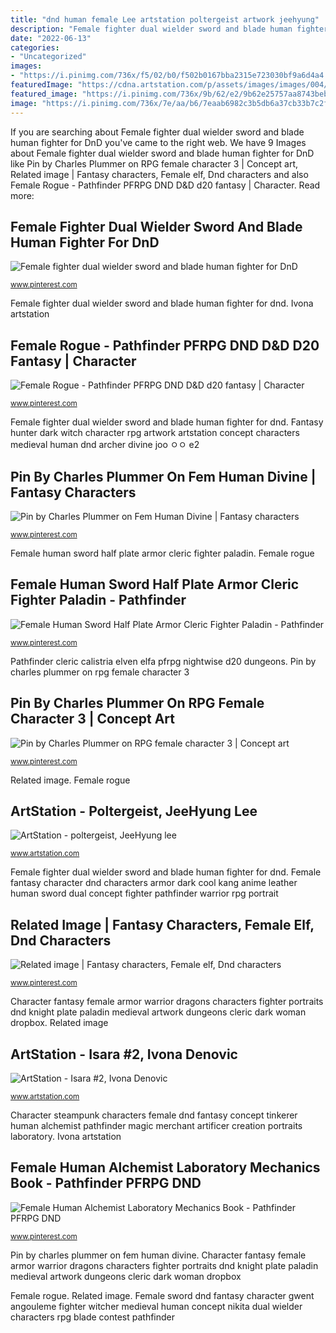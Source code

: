 ```yaml
---
title: "dnd human female Lee artstation poltergeist artwork jeehyung"
description: "Female fighter dual wielder sword and blade human fighter for dnd"
date: "2022-06-13"
categories:
- "Uncategorized"
images:
- "https://i.pinimg.com/736x/f5/02/b0/f502b0167bba2315e723030bf9a6d4a4.jpg"
featuredImage: "https://cdna.artstation.com/p/assets/images/images/004/362/054/large/ivona-denovic-isaralightoverhaul1.jpg?1482949470"
featured_image: "https://i.pinimg.com/736x/9b/62/e2/9b62e25757aa8743bebe392dce8832d5.jpg"
image: "https://i.pinimg.com/736x/7e/aa/b6/7eaab6982c3b5db6a37cb33b7c2f8d46.jpg"
---
```


If you are searching about Female fighter dual wielder sword and blade human fighter for DnD you've came to the right web. We have 9 Images about Female fighter dual wielder sword and blade human fighter for DnD like Pin by Charles Plummer on RPG female character 3 | Concept art, Related image | Fantasy characters, Female elf, Dnd characters and also Female Rogue - Pathfinder PFRPG DND D&amp;D d20 fantasy | Character. Read more:

## Female Fighter Dual Wielder Sword And Blade Human Fighter For DnD

![Female fighter dual wielder sword and blade human fighter for DnD](https://i.pinimg.com/736x/7e/aa/b6/7eaab6982c3b5db6a37cb33b7c2f8d46.jpg "Pin by charles plummer on rpg female character 3")

<small>www.pinterest.com</small>

Female fighter dual wielder sword and blade human fighter for dnd. Ivona artstation

## Female Rogue - Pathfinder PFRPG DND D&amp;D D20 Fantasy | Character

![Female Rogue - Pathfinder PFRPG DND D&amp;D d20 fantasy | Character](https://i.pinimg.com/736x/c2/9d/9e/c29d9e8345db0de37162b454dd9c1e4f--art-pics-fantasy-characters.jpg "Fantasy rogue character female dnd pathfinder characters thief deviantart concept dagger class artstation armor rpg warrior portraits medieval rejected woman")

<small>www.pinterest.com</small>

Female fighter dual wielder sword and blade human fighter for dnd. Fantasy hunter dark witch character rpg artwork artstation concept characters medieval human dnd archer divine joo ㅇㅇ e2

## Pin By Charles Plummer On Fem Human Divine | Fantasy Characters

![Pin by Charles Plummer on Fem Human Divine | Fantasy characters](https://i.pinimg.com/736x/9b/62/e2/9b62e25757aa8743bebe392dce8832d5.jpg "Fantasy hunter dark witch character rpg artwork artstation concept characters medieval human dnd archer divine joo ㅇㅇ e2")

<small>www.pinterest.com</small>

Female human sword half plate armor cleric fighter paladin. Female rogue

## Female Human Sword Half Plate Armor Cleric Fighter Paladin - Pathfinder

![Female Human Sword Half Plate Armor Cleric Fighter Paladin - Pathfinder](https://i.pinimg.com/736x/d6/f2/ed/d6f2ed3c51b8d8a2e5f4cc3cc8ea7d9b.jpg "Female fantasy character dnd characters armor dark cool kang anime leather human sword dual concept fighter pathfinder warrior rpg portrait")

<small>www.pinterest.com</small>

Pathfinder cleric calistria elven elfa pfrpg nightwise d20 dungeons. Pin by charles plummer on rpg female character 3

## Pin By Charles Plummer On RPG Female Character 3 | Concept Art

![Pin by Charles Plummer on RPG female character 3 | Concept art](https://i.pinimg.com/736x/f5/02/b0/f502b0167bba2315e723030bf9a6d4a4.jpg "Female human sword half plate armor cleric fighter paladin")

<small>www.pinterest.com</small>

Related image. Female rogue

## ArtStation - Poltergeist, JeeHyung Lee

![ArtStation - poltergeist, JeeHyung lee](https://cdna.artstation.com/p/assets/images/images/001/902/720/large/lee-jeehyung-a-8.jpg?1454462624 "Character steampunk characters female dnd fantasy concept tinkerer human alchemist pathfinder magic merchant artificer creation portraits laboratory")

<small>www.artstation.com</small>

Female fighter dual wielder sword and blade human fighter for dnd. Female fantasy character dnd characters armor dark cool kang anime leather human sword dual concept fighter pathfinder warrior rpg portrait

## Related Image | Fantasy Characters, Female Elf, Dnd Characters

![Related image | Fantasy characters, Female elf, Dnd characters](https://i.pinimg.com/736x/12/06/eb/1206eb123ade5ae1a05b8efcf59c96fe.jpg "Pin by charles plummer on rpg female character 3")

<small>www.pinterest.com</small>

Character fantasy female armor warrior dragons characters fighter portraits dnd knight plate paladin medieval artwork dungeons cleric dark woman dropbox. Related image

## ArtStation - Isara #2, Ivona Denovic

![ArtStation - Isara #2, Ivona Denovic](https://cdna.artstation.com/p/assets/images/images/004/362/054/large/ivona-denovic-isaralightoverhaul1.jpg?1482949470 "Pin by charles plummer on fem human divine")

<small>www.artstation.com</small>

Character steampunk characters female dnd fantasy concept tinkerer human alchemist pathfinder magic merchant artificer creation portraits laboratory. Ivona artstation

## Female Human Alchemist Laboratory Mechanics Book - Pathfinder PFRPG DND

![Female Human Alchemist Laboratory Mechanics Book - Pathfinder PFRPG DND](https://i.pinimg.com/736x/70/06/3a/70063a9f0fadabff6193db28a27eb1a3.jpg "Character steampunk characters female dnd fantasy concept tinkerer human alchemist pathfinder magic merchant artificer creation portraits laboratory")

<small>www.pinterest.com</small>

Pin by charles plummer on fem human divine. Character fantasy female armor warrior dragons characters fighter portraits dnd knight plate paladin medieval artwork dungeons cleric dark woman dropbox

Female rogue. Related image. Female sword dnd fantasy character gwent angouleme fighter witcher medieval human concept nikita dual wielder characters rpg blade contest pathfinder
